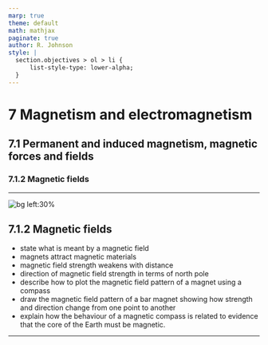 ```yaml
---
marp: true
theme: default
math: mathjax
paginate: true
author: R. Johnson
style: |
  section.objectives > ol > li {
      list-style-type: lower-alpha;
  }
---
```


# 7 Magnetism and electromagnetism
## 7.1 Permanent and induced magnetism, magnetic forces and fields
### 7.1.2 Magnetic fields

---

<!-- _class: objectives -->

![bg left:30%](https://images.unsplash.com/photo-1492962827063-e5ea0d8c01f5?ixlib=rb-4.0.3&ixid=MnwxMjA3fDB8MHxwaG90by1wYWdlfHx8fGVufDB8fHx8&auto=format&fit=crop&w=2121&q=80)
## 7.1.2 Magnetic fields


- state what is meant by a magnetic field
- magnets attract magnetic materials
- magnetic field strength weakens with distance
- direction of magnetic field strength in terms of north pole
- describe how to plot the magnetic field pattern of a magnet using a compass
- draw the magnetic field pattern of a bar magnet showing how strength and direction change from one point to another
- explain how the behaviour of a magnetic compass is related to evidence that the core of the Earth must be magnetic.



---